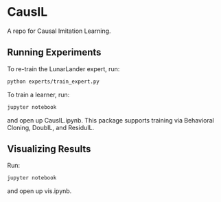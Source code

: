 # CausIL
A repo for Causal Imitation Learning.

## Running Experiments
To re-train the LunarLander expert, run:
```bash
python experts/train_expert.py
```
To train a learner, run:
```bash
jupyter notebook
```
and open up CausIL.ipynb. This package supports training via Behavioral Cloning, DoubIL, and ResiduIL.

## Visualizing Results
Run:
```bash
jupyter notebook
```
and open up vis.ipynb.
